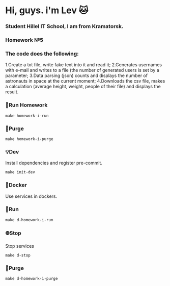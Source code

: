 # Hi, guys. i'm Lev :cat:
### Student Hillel IT School, I am from Kramatorsk. 
### Homework №5 
### The code does the following:
1.Create a txt file, write fake text into it and read it;
2.Generates usernames with e-mail and writes to a file (the number of generated users is set by a parameter;
3.Data parsing (json) counts and displays the number of astronauts in space at the current moment;
4.Downloads the csv file, makes a calculation (average height, weight, people of their file) and displays the result.

### :rocket:Run Homework
````
make homework-i-run
````
### :toilet:Purge
````
make homework-i-purge
````
### :bulb:Dev
Install dependencies and register pre-commit.
````
make init-dev
````
### :whale2:Docker
Use services in dockers.
### :rocket:Run
````
make d-homework-i-run
````
### :no_entry:Stop
Stop services
````
make d-stop
````
### :toilet:Purge
````
make d-homework-i-purge
````